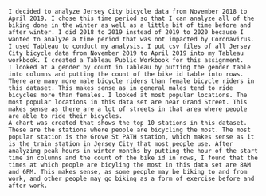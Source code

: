 	I decided to analyze Jersey City bicycle data from November 2018 to April 2019. I chose this time period so that I can analyze all of the biking done in the winter as well as a little bit of time before and after winter. I did 2018 to 2019 instead of 2019 to 2020 because I wanted to analyze a time period that was not impacted by Coronavirus. I used Tableau to conduct my analysis. I put csv files of all Jersey City bicycle data from November 2019 to April 2019 into my Tableau workbook. I created a Tableau Public Workbook for this assignment. 
	I looked at a gender by count in Tableau by putting the gender table into columns and putting the count of the bike id table into rows. There are many more male bicycle riders than female bicycle riders in this dataset. This makes sense as in general males tend to ride bicycles more than females. I looked at most popular locations. The most popular locations in this data set are near Grand Street. This makes sense as there are a lot of streets in that area where people are able to ride their bicycles.
	A chart was created that shows the top 10 stations in this dataset. These are the stations where people are bicycling the most. The most popular station is the Grove St PATH station, which makes sense as it is the train station in Jersey City that most people use. After analyzing peak hours in winter months by putting the hour of the start time in columns and the count of the bike id in rows, I found that the times at which people are bicyling the most in this data set are 8AM and 6PM. This makes sense, as some people may be biking to and from work, and other people may go biking as a form of exercise before and after work.
	
	


